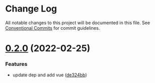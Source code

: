 # Change Log

All notable changes to this project will be documented in this file.
See [Conventional Commits](https://conventionalcommits.org) for commit guidelines.

# [0.2.0](https://github.com/crcong/eslint-config/compare/v0.1.5...v0.2.0) (2022-02-25)


### Features

* update dep and add vue ([de324bb](https://github.com/crcong/eslint-config/commit/de324bb4136478bd1c67b8bdd6e55d66d867ae39))

